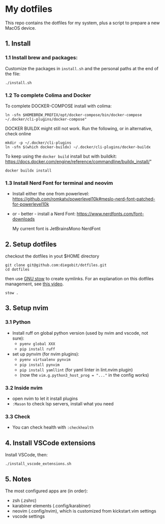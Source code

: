 # My dotfiles

This repo contains the dotfiles for my system, plus a script to prepare a new MacOS device.

## 1. Install

### 1.1 Install brew and packages:

Customize the packages in `install.sh` and the personal paths at the end of the file:
```
./install.sh
```

### 1.2 To complete Colima and Docker
To complete DOCKER-COMPOSE install with colima:

```
ln -sfn $HOMEBREW_PREFIX/opt/docker-compose/bin/docker-compose ~/.docker/cli-plugins/docker-compose"
```

DOCKER BUILDX might still not work. Run the following, or in alternative, check online

```
mkdir -p ~/.docker/cli-plugins
ln -sfn $(which docker-buildx) ~/.docker/cli-plugins/docker-buildx
```

To keep using the `docker build` install but with buildkit:
https://docs.docker.com/engine/reference/commandline/buildx_install/"

```
docker buildx install
```

### 1.3 Install Nerd Font for terminal and neovim

- Install either the one from powerlevel: https://github.com/romkatv/powerlevel10k#meslo-nerd-font-patched-for-powerlevel10k
- or - better - install a Nerd Font: https://www.nerdfonts.com/font-downloads

  My current font is JetBrainsMono NerdFont

## 2. Setup dotfiles
checkout the dotfiles in yout $HOME directory

```
git clone git@github.com:diegobit/dotfiles.git
cd dotfiles
```

then use [GNU stow](https://www.gnu.org/software/stow/) to create symlinks. For an explanation on this dotfiles management, see [this video](https://youtu.be/y6XCebnB9gs?si=PVgjVFBUp82NuZwH).

```
stow .
```

## 3. Setup nvim

### 3.1 Python
- Install ruff on global python version (used by nvim and vscode, not sure):
  - `pyenv global XXX`
  - `pip install ruff`
- set up pynvim (for nvim plugins):
  - `pyenv virtualenv pynvim`
  - `pip install pynvim`
  - `pip install yamllint` (for yaml linter in lint.nvim plugin)
  - (now the `vim.g.python3_host_prog = "..."` in the config works)

### 3.2 Inside nvim
- open nvim to let it install plugins
- `:Mason` to check lsp servers, install what you need

### 3.3 Check
- You can check health with `:checkhealth`

## 4. Install VSCode extensions

Install VSCode, then:

```
./install_vscode_extensions.sh
```

## 5. Notes
The most configured apps are (in order):
- zsh (.zshrc)
- karabiner elements (.config/karabiner)
- neovim (.config/nvim), which is customized from kickstart.vim settings
- vscode settings

